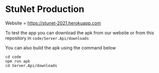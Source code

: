# **StuNet** Production

Website = https://stunet-2021.herokuapp.com

To test the app you can download the apk from our website or from this repository in `code/Server.Api/downloads`

You can also build the apk using the command below
```
cd code
npm run apk
cd Server.Api/downloads
```
